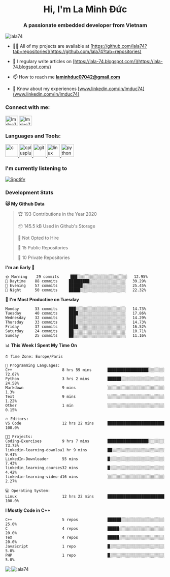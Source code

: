 <h1 align="center">Hi, I'm La Minh Đức</h1>
<h3 align="center">A passionate embedded developer from Vietnam</h3>

<p align="left"> <img src="https://komarev.com/ghpvc/?username=lala74&label=Profile%20views&color=0e75b6&style=flat"
                alt="lala74" /> </p>

- 👨‍💻 All of my projects are available at
[https://github.com/lala74?tab=repositories](https://github.com/lala74?tab=repositories)

- 📝 I regulary write articles on [https://lala-74.blogspot.com/](https://lala-74.blogspot.com/)

- 📫 How to reach me **laminhduc07042@gmail.com**

- 📄 Know about my experiences [www.linkedin.com/in/lmduc74](www.linkedin.com/in/lmduc74)

### Connect with me:
<p align="left">
        <a href="https://linkedin.com/in/lmduc74" target="blank"><img align="center"
                        src="https://cdn.jsdelivr.net/npm/simple-icons@3.0.1/icons/linkedin.svg" alt="lmduc74"
                        height="30" width="40" /></a>
        <a href="https://fb.com/lmduc74" target="blank"><img align="center"
                        src="https://cdn.jsdelivr.net/npm/simple-icons@3.0.1/icons/facebook.svg" alt="lmduc74"
                        height="30" width="40" /></a>
</p>

### Languages and Tools:
<p align="left"> <a href="https://www.cprogramming.com/" target="_blank"> <img
                        src="https://devicons.github.io/devicon/devicon.git/icons/c/c-original.svg" alt="c" width="40"
                        height="40" /> </a> <a href="https://www.w3schools.com/cpp/" target="_blank"> <img
                        src="https://devicons.github.io/devicon/devicon.git/icons/cplusplus/cplusplus-original.svg"
                        alt="cplusplus" width="40" height="40" /> </a> <a href="https://git-scm.com/" target="_blank">
                <img src="https://www.vectorlogo.zone/logos/git-scm/git-scm-icon.svg" alt="git" width="40"
                        height="40" /> </a> <a href="https://www.linux.org/" target="_blank"> <img
                        src="https://devicons.github.io/devicon/devicon.git/icons/linux/linux-original.svg" alt="linux"
                        width="40" height="40" /> </a> <a href="https://www.python.org" target="_blank"> <img
                        src="https://devicons.github.io/devicon/devicon.git/icons/python/python-original.svg"
                        alt="python" width="40" height="40" /> </a> </p>

### I'm currently listening to
[![Spotify](https://spotify-playing-git-master.lala74.vercel.app/api/spotify)](https://open.spotify.com/user/nrjaez36fdyqfexa07wju067g)


### Development Stats
<!--START_SECTION:waka-->
**🐱 My Github Data** 

> 🏆 193 Contributions in the Year 2020
 > 
> 📦 145.5 kB Used in Github's Storage 
 > 
> 🚫 Not Opted to Hire
 > 
> 📜 15 Public Repositories 
 > 
> 🔑 10 Private Repositories  
 > 
**I'm an Early 🐤** 

```text
🌞 Morning    29 commits     ███░░░░░░░░░░░░░░░░░░░░░░   12.95% 
🌆 Daytime    88 commits     █████████░░░░░░░░░░░░░░░░   39.29% 
🌃 Evening    57 commits     ██████░░░░░░░░░░░░░░░░░░░   25.45% 
🌙 Night      50 commits     █████░░░░░░░░░░░░░░░░░░░░   22.32%

```
📅 **I'm Most Productive on Tuesday** 

```text
Monday       33 commits     ███░░░░░░░░░░░░░░░░░░░░░░   14.73% 
Tuesday      40 commits     ████░░░░░░░░░░░░░░░░░░░░░   17.86% 
Wednesday    32 commits     ███░░░░░░░░░░░░░░░░░░░░░░   14.29% 
Thursday     33 commits     ███░░░░░░░░░░░░░░░░░░░░░░   14.73% 
Friday       37 commits     ████░░░░░░░░░░░░░░░░░░░░░   16.52% 
Saturday     24 commits     ██░░░░░░░░░░░░░░░░░░░░░░░   10.71% 
Sunday       25 commits     ██░░░░░░░░░░░░░░░░░░░░░░░   11.16%

```


📊 **This Week I Spent My Time On** 

```text
⌚︎ Time Zone: Europe/Paris

💬 Programming Languages: 
C++                      8 hrs 59 mins       ██████████████████░░░░░░░   72.67% 
Python                   3 hrs 2 mins        ██████░░░░░░░░░░░░░░░░░░░   24.58% 
Markdown                 9 mins              ░░░░░░░░░░░░░░░░░░░░░░░░░   1.3% 
Text                     9 mins              ░░░░░░░░░░░░░░░░░░░░░░░░░   1.22% 
Other                    1 min               ░░░░░░░░░░░░░░░░░░░░░░░░░   0.15%

🔥 Editors: 
VS Code                  12 hrs 22 mins      █████████████████████████   100.0%

🐱‍💻 Projects: 
Coding-Exercises         9 hrs 7 mins        ██████████████████░░░░░░░   73.75% 
linkedin-learning-downloa1 hr 9 mins         ██░░░░░░░░░░░░░░░░░░░░░░░   9.41% 
LinkedIn-Downloader      55 mins             █░░░░░░░░░░░░░░░░░░░░░░░░   7.43% 
linkedin_learning_courses32 mins             █░░░░░░░░░░░░░░░░░░░░░░░░   4.42% 
linkedin-learning-video-d16 mins             ░░░░░░░░░░░░░░░░░░░░░░░░░   2.27%

💻 Operating System: 
Linux                    12 hrs 22 mins      █████████████████████████   100.0%

```

**I Mostly Code in C++** 

```text
C++                      5 repos             ██████░░░░░░░░░░░░░░░░░░░   25.0% 
C                        4 repos             █████░░░░░░░░░░░░░░░░░░░░   20.0% 
TeX                      4 repos             █████░░░░░░░░░░░░░░░░░░░░   20.0% 
JavaScript               1 repo              █░░░░░░░░░░░░░░░░░░░░░░░░   5.0% 
PHP                      1 repo              █░░░░░░░░░░░░░░░░░░░░░░░░   5.0%

```



<!--END_SECTION:waka-->


<img align="left" src="https://github-readme-stats-chi-rust.vercel.app/api?username=lala74&show_icons=true&hide_border=true" /> 

<img align="left"
src="https://github-readme-stats.vercel.app/api/top-langs?username=lala74&show_icons=true&locale=en&layout=compact&hide_border=true" alt="lala74" />  
